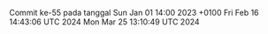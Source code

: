 Commit ke-55 pada tanggal Sun Jan 01 14:00 2023 +0100
Fri Feb 16 14:43:06 UTC 2024
Mon Mar 25 13:10:49 UTC 2024
